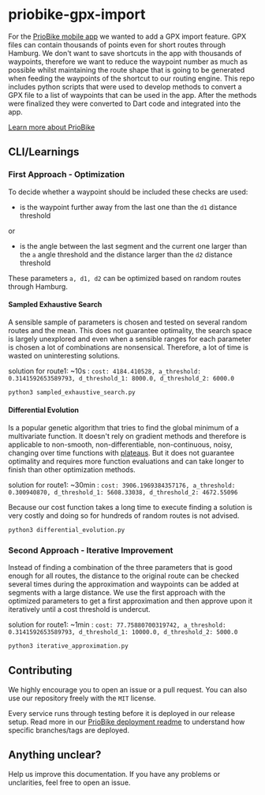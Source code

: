 # priobike-gpx-import

For the [PrioBike mobile app](https://github.com/priobike/priobike-flutter-app/) we wanted to add a GPX import feature. GPX files can contain thousands of points even for short routes through Hamburg. We don't want to save shortcuts in the app with thousands of waypoints, therefore we want to reduce the waypoint number as much as possible whilst maintaining the route shape that is going to be generated when feeding the waypoints of the shortcut to our routing engine. This repo includes python scripts that were used to develop methods to convert a GPX file to a list of waypoints that can be used in the app. After the methods were finalized they were converted to Dart code and integrated into the app.

[Learn more about PrioBike](https://github.com/priobike)

## CLI/Learnings

### First Approach - Optimization

To decide whether a waypoint should be included these checks are used:
- is the waypoint further away from the last one than the `d1` distance threshold

or

- is the angle between the last segment and the current one larger than the `a` angle threshold and the distance larger than the `d2` distance threshold

These parameters `a, d1, d2` can be optimized based on random routes through Hamburg.

#### Sampled Exhaustive Search

A sensible sample of parameters is chosen and tested on several random routes and the mean. This does not guarantee optimality, the search space is largely unexplored and even when a sensible ranges for each parameter is chosen a lot of combinations are nonsensical. Therefore, a lot of time is wasted on uninteresting solutions.

solution for route1: ~10s
: `cost: 4184.410528, a_threshold: 0.3141592653589793, d_threshold_1: 8000.0, d_threshold_2: 6000.0`

```bash
python3 sampled_exhaustive_search.py
```

#### Differential Evolution 

Is a popular genetic algorithm that tries to find the global minimum of a multivariate function. It doesn't rely on gradient methods and therefore is applicable to non-smooth, non-differentiable, non-continuous, noisy, changing over time functions with [plateaus](https://stackoverflow.com/questions/52742336/scipy-optimize-is-only-returning-x0-only-completing-one-iteration). But it does not guarantee optimality and requires more function evaluations and can take longer to finish than other optimization methods.

solution for route1: ~30min
: `cost: 3906.1969384357176, a_threshold: 0.300940870, d_threshold_1: 5608.33038, d_threshold_2: 4672.55096` 

Because our cost function takes a long time to execute finding a solution is very costly and doing so for hundreds of random routes is not advised.

```bash
python3 differential_evolution.py
```

### Second Approach - Iterative Improvement

Instead of finding a combination of the three parameters that is good enough for all routes, the distance to the original route can be checked several times during the approximation and waypoints can be added at segments with a large distance. We use the first approach with the optimized parameters to get a first approximation and then approve upon it iteratively until a cost threshold is undercut.

solution for route1: ~1min
: `cost: 77.75880700319742, a_threshold: 0.3141592653589793, d_threshold_1: 10000.0, d_threshold_2: 5000.0`

```bash
python3 iterative_approximation.py
```

## Contributing

We highly encourage you to open an issue or a pull request. You can also use our repository freely with the `MIT` license. 

Every service runs through testing before it is deployed in our release setup. Read more in our [PrioBike deployment readme](https://github.com/priobike/.github/blob/main/wiki/deployment.md) to understand how specific branches/tags are deployed.

## Anything unclear?

Help us improve this documentation. If you have any problems or unclarities, feel free to open an issue.